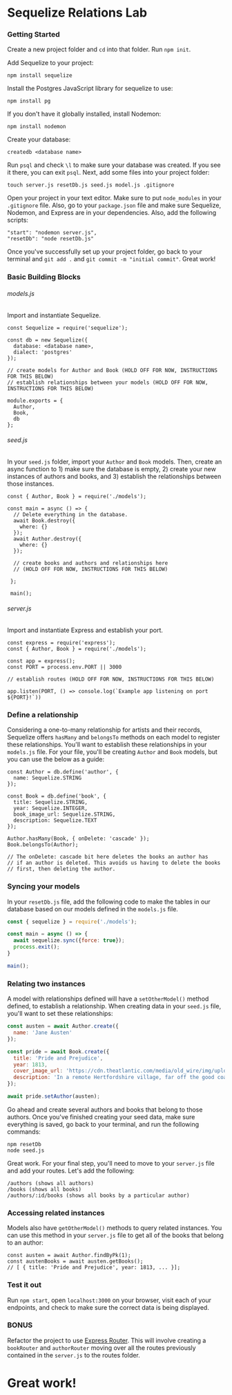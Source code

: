 # Sequelize Relations Lab

### Getting Started
Create a new project folder and `cd` into that folder. Run `npm init`. 

Add Sequelize to your project:

```
npm install sequelize
```

Install the Postgres JavaScript library for sequelize to use:

```
npm install pg
```

If you don't have it globally installed, install Nodemon:

```
npm install nodemon
```

Create your database:

```
createdb <database name>
```

Run `psql` and check `\l` to make sure your database was created. If you see it there, you can exit `psql`. Next, add some files into your project folder:

```
touch server.js resetDb.js seed.js model.js .gitignore
```

Open your project in your text editor. Make sure to put `node_modules` in your `.gitignore` file. Also, go to your `package.json` file and make sure Sequelize, Nodemon, and Express are in your dependencies. Also, add the following scripts:

```
"start": "nodemon server.js",
"resetDb": "node resetDb.js"
```

Once you've successfully set up your project folder, go back to your terminal and `git add .` and `git commit -m "initial commit"`. Great work!

### Basic Building Blocks

###### models.js
Import and instantiate Sequelize.

```
const Sequelize = require('sequelize');

const db = new Sequelize({
  database: <database name>,
  dialect: 'postgres'
});

// create models for Author and Book (HOLD OFF FOR NOW, INSTRUCTIONS FOR THIS BELOW)
// establish relationships between your models (HOLD OFF FOR NOW, INSTRUCTIONS FOR THIS BELOW)

module.exports = {
  Author,
  Book,
  db
};
```

###### seed.js
In your `seed.js` folder, import your `Author` and `Book` models. Then, create an async function to 1) make sure the database is empty, 2) create your new instances of authors and books, and 3) establish the relationships between those instances.

```
const { Author, Book } = require('./models');

const main = async () => {
  // Delete everything in the database.
  await Book.destroy({
    where: {}
  });
  await Author.destroy({
    where: {}
  });
  
  // create books and authors and relationships here
  // (HOLD OFF FOR NOW, INSTRUCTIONS FOR THIS BELOW)
  
 };
 
 main();
```

###### server.js
Import and instantiate Express and establish your port.

```
const express = require('express');
const { Author, Book } = require('./models');

const app = express();
const PORT = process.env.PORT || 3000

// establish routes (HOLD OFF FOR NOW, INSTRUCTIONS FOR THIS BELOW)

app.listen(PORT, () => console.log(`Example app listening on port ${PORT}!`))
```

### Define a relationship

Considering a one-to-many relationship for artists and their records, Sequelize offers `hasMany` and `belongsTo` methods on each model to register these relationships. You'll want to establish these relationships in your `models.js` file. For your file, you'll be creating `Author` and `Book` models, but you can use the below as a guide:

```
const Author = db.define('author', {
  name: Sequelize.STRING
});

const Book = db.define('book', {
  title: Sequelize.STRING,
  year: Sequelize.INTEGER,
  book_image_url: Sequelize.STRING,
  description: Sequelize.TEXT
});

Author.hasMany(Book, { onDelete: 'cascade' });
Book.belongsTo(Author);

// The onDelete: cascade bit here deletes the books an author has
// if an author is deleted. This avoids us having to delete the books
// first, then deleting the author.

```

### Syncing your models
In your `resetDb.js` file, add the following code to make the tables in our database based on our models defined in the `models.js` file.

```js
const { sequelize } = require('./models');

const main = async () => {
  await sequelize.sync({force: true});
  process.exit();
}

main();
```

### Relating two instances

A model with relationships defined will have a `setOtherModel()` method defined, to establish a relationship. When creating data in your `seed.js` file, you'll want to set these relationships:

```js
const austen = await Author.create({
  name: 'Jane Austen'
});

const pride = await Book.create({
  title: 'Pride and Prejudice',
  year: 1813,
  cover_image_url: 'https://cdn.theatlantic.com/media/old_wire/img/upload/2013/01/14/9780307950901_p0_v1_s260x420.jpeg',
  description: 'In a remote Hertfordshire village, far off the good coach roads of George III\'s England, a country squire of no great means must marry off his five vivacious daughters.'
});

await pride.setAuthor(austen);
```

Go ahead and create several authors and books that belong to those authors. Once you've finished creating your seed data, make sure everything is saved, go back to your terminal, and run the following commands:

```
npm resetDb
node seed.js

```

Great work. For your final step, you'll need to move to your `server.js` file and add your routes. Let's add the following:

```
/authors (shows all authors)
/books (shows all books)
/authors/:id/books (shows all books by a particular author)
```


### Accessing related instances

Models also have `getOtherModel()` methods to query related instances. You can use this method in your `server.js` file to get all of the books that belong to an author:

```
const austen = await Author.findByPk(1);
const austenBooks = await austen.getBooks();
// [ { title: 'Pride and Prejudice', year: 1813, ... }];
```

### Test it out
Run `npm start`, open `localhost:3000` on your browser, visit each of your endpoints, and check to make sure the correct data is being displayed.

### BONUS

Refactor the project to use [Express Router](https://expressjs.com/en/api.html#express.router). This will involve creating a `bookRouter` and `authorRouter` moving over all the routes previously contained in the `server.js` to the routes folder.

# Great work!
